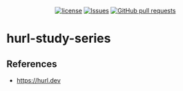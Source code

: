 <p align="center">
  <a href="https://github.com/mingyuchoo/hurl-study-series/blob/main/LICENSE"><img alt="license" src="https://img.shields.io/github/license/mingyuchoo/hurl-study-series"/></a>
  <a href="https://github.com/mingyuchoo/hurl-study-series/issues"><img alt="Issues" src="https://img.shields.io/github/issues/mingyuchoo/hurl-study-series?color=appveyor" /></a>
  <a href="https://github.com/mingyuchoo/hurl-study-series/pulls"><img alt="GitHub pull requests" src="https://img.shields.io/github/issues-pr/mingyuchoo/hurl-study-series?color=appveyor" /></a>
</p>

# hurl-study-series

## References

- https://hurl.dev

